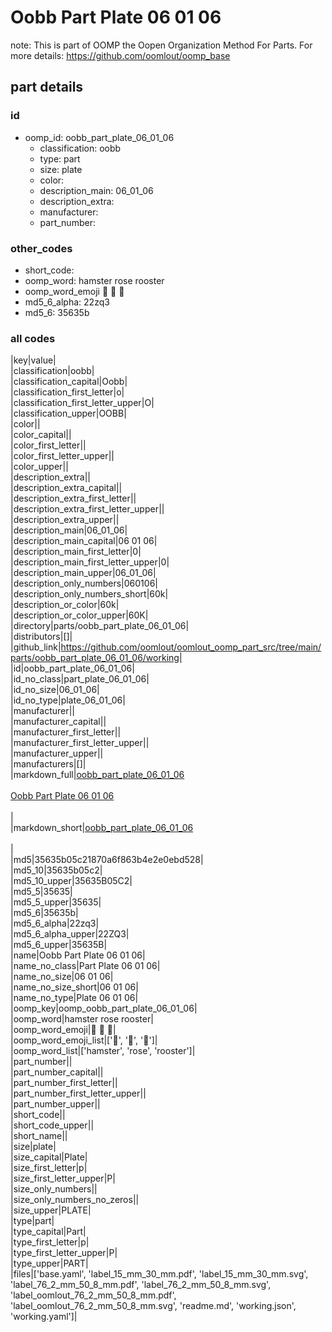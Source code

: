 # Oobb Part Plate 06 01 06  

note: This is part of OOMP the Oopen Organization Method For Parts. For more details: https://github.com/oomlout/oomp_base

##  part details





### id
* oomp_id: oobb_part_plate_06_01_06
  * classification: oobb
  * type: part
  * size: plate
  * color: 
  * description_main: 06_01_06
  * description_extra: 
  * manufacturer: 
  * part_number: 

### other_codes
* short_code: 
* oomp_word: hamster rose rooster
* oomp_word_emoji :hamster: :rose: :rooster:
* md5_6_alpha: 22zq3
* md5_6: 35635b

### all codes 
|key|value|  
|classification|oobb|  
|classification_capital|Oobb|  
|classification_first_letter|o|  
|classification_first_letter_upper|O|  
|classification_upper|OOBB|  
|color||  
|color_capital||  
|color_first_letter||  
|color_first_letter_upper||  
|color_upper||  
|description_extra||  
|description_extra_capital||  
|description_extra_first_letter||  
|description_extra_first_letter_upper||  
|description_extra_upper||  
|description_main|06_01_06|  
|description_main_capital|06 01 06|  
|description_main_first_letter|0|  
|description_main_first_letter_upper|0|  
|description_main_upper|06_01_06|  
|description_only_numbers|060106|  
|description_only_numbers_short|60k|  
|description_or_color|60k|  
|description_or_color_upper|60K|  
|directory|parts/oobb_part_plate_06_01_06|  
|distributors|[]|  
|github_link|https://github.com/oomlout/oomlout_oomp_part_src/tree/main/parts/oobb_part_plate_06_01_06/working|  
|id|oobb_part_plate_06_01_06|  
|id_no_class|part_plate_06_01_06|  
|id_no_size|06_01_06|  
|id_no_type|plate_06_01_06|  
|manufacturer||  
|manufacturer_capital||  
|manufacturer_first_letter||  
|manufacturer_first_letter_upper||  
|manufacturer_upper||  
|manufacturers|[]|  
|markdown_full|[oobb_part_plate_06_01_06](https://github.com/oomlout/oomlout_oomp_part_src/tree/main/parts/oobb_part_plate_06_01_06/working)<br>[](https://github.com/oomlout/oomlout_oomp_part_src/tree/main/parts/oobb_part_plate_06_01_06/working)<br>[Oobb Part Plate 06 01 06](https://github.com/oomlout/oomlout_oomp_part_src/tree/main/parts/oobb_part_plate_06_01_06/working)<br><br>|  
|markdown_short|[oobb_part_plate_06_01_06](https://github.com/oomlout/oomlout_oomp_part_src/tree/main/parts/oobb_part_plate_06_01_06/working)<br><br>|  
|md5|35635b05c21870a6f863b4e2e0ebd528|  
|md5_10|35635b05c2|  
|md5_10_upper|35635B05C2|  
|md5_5|35635|  
|md5_5_upper|35635|  
|md5_6|35635b|  
|md5_6_alpha|22zq3|  
|md5_6_alpha_upper|22ZQ3|  
|md5_6_upper|35635B|  
|name|Oobb Part Plate 06 01 06|  
|name_no_class|Part Plate 06 01 06|  
|name_no_size|06 01 06|  
|name_no_size_short|06 01 06|  
|name_no_type|Plate 06 01 06|  
|oomp_key|oomp_oobb_part_plate_06_01_06|  
|oomp_word|hamster rose rooster|  
|oomp_word_emoji|:hamster: :rose: :rooster:|  
|oomp_word_emoji_list|[':hamster:', ':rose:', ':rooster:']|  
|oomp_word_list|['hamster', 'rose', 'rooster']|  
|part_number||  
|part_number_capital||  
|part_number_first_letter||  
|part_number_first_letter_upper||  
|part_number_upper||  
|short_code||  
|short_code_upper||  
|short_name||  
|size|plate|  
|size_capital|Plate|  
|size_first_letter|p|  
|size_first_letter_upper|P|  
|size_only_numbers||  
|size_only_numbers_no_zeros||  
|size_upper|PLATE|  
|type|part|  
|type_capital|Part|  
|type_first_letter|p|  
|type_first_letter_upper|P|  
|type_upper|PART|  
|files|['base.yaml', 'label_15_mm_30_mm.pdf', 'label_15_mm_30_mm.svg', 'label_76_2_mm_50_8_mm.pdf', 'label_76_2_mm_50_8_mm.svg', 'label_oomlout_76_2_mm_50_8_mm.pdf', 'label_oomlout_76_2_mm_50_8_mm.svg', 'readme.md', 'working.json', 'working.yaml']|  
